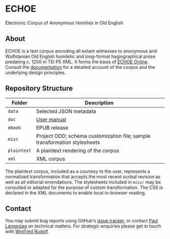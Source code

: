 # ECHOE

Electronic Corpus of Anonymous Homilies in Old English

## About

ECHOE is a text corpus encoding all extant witnesses to anonymous and Wulfstanian Old English homiletic and long-format hagiographical prose predating c. 1200 in TEI P5 XML. It forms the basis of [ECHOE Online](https://echoe.uni-goettingen.de). Consult the [documentation](doc/documentation.pdf) for a detailed account of the corpus and the underlying design principles.

## Repository Structure

| Folder      |	Description						   							               |
| ----------- |	-------------------------------------------------------------------------- |
| `data`      |	Selected JSON metadata 												       |
| `doc`	      |	[User manual](doc/documentation.pdf)					           	       |
| `ebook`     |	EPUB release							   						           |
| `misc`      |	Project ODD; schema customization file; sample transformation stylesheets  |
| `plaintext` |	A plaintext rendering of the corpus					                       |
| `xml`	      |	XML corpus							                                       |

The plaintext corpus, included as a courtesy to the user, represents a normalized transformation that accepts the most recent scribal revision as well as all editorial emendations. The stylesheets included in `misc/` may be consulted or adapted for the purpose of custom transformation. The CSS is declared in the XML documents to enable local in-browser reading.

## Contact

You may submit bug reports using GitHub's [issue tracker](https://github.com/ECHOEProject/echoe/issues), or contact [Paul Langeslag](mailto:planges@uni-goettingen.de) on technical matters. For strategic enquiries please get in touch with [Winfried Rudolf](mailto:winfried.rudolf@phil.uni-goettingen.de).

